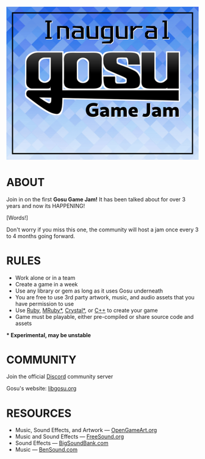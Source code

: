 ![BANNER IMAGE](gosu_game_jam_banner.png)
# ABOUT
Join in on the first **Gosu Game Jam!** It has been talked about for over 3 years and now its HAPPENING!

[Words!]

Don't worry if you miss this one, the community will host a jam once every 3 to 4 months going forward.

# RULES
* Work alone or in a team
* Create a game in a week
* Use any library or gem as long as it uses Gosu underneath
* You are free to use 3rd party artwork, music, and audio assets that you have permission to use
* Use [Ruby](https://rubygems.org/gems/gosu), [MRuby*](https://github.com/cyberarm/mruby-gosu), [Crystal*](https://github.com/gosu/gosu.cr), or [C++](https://github.com/gosu/gosu) to create your game
* Game must be playable, either pre-compiled or share source code and assets

__* Experimental, may be unstable__

# COMMUNITY
Join the official [Discord](https://discord.gg/gTaHxdm) community server

Gosu's website: [libgosu.org](https://libgosu.org)

# RESOURCES
* Music, Sound Effects, and Artwork — [OpenGameArt.org](https://opengameart.org)
* Music and Sound Effects — [FreeSound.org](https://freesound.org)
* Sound Effects — [BigSoundBank.com](https://bigsoundbank.com)
* Music — [BenSound.com](https://bensound.com)